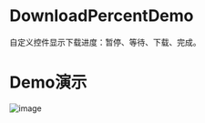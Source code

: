 # DownloadPercentDemo
自定义控件显示下载进度：暂停、等待、下载、完成。

# Demo演示
![image](https://raw.githubusercontent.com/liuling07/DownloadPercentDemo/master/example.gif)
